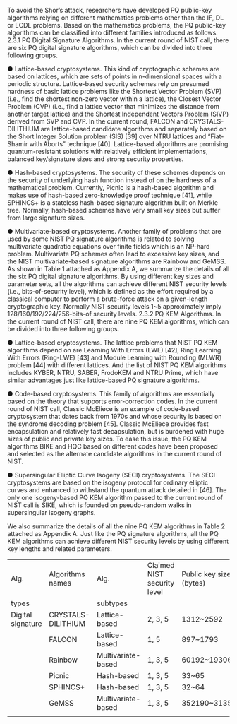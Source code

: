 To avoid the Shor’s attack, researchers have developed PQ public-key algorithms relying on different mathematics problems other than the IF, DL or ECDL problems. Based on the mathematics problems, the PQ public-key algorithms can be classified into different families introduced as follows.
2.3.1 PQ Digital Signature Algorithms. In the current round of NIST call, there are six PQ digital signature algorithms, which can be divided into three following groups.

●	Lattice-based cryptosystems. This kind of cryptographic schemes are based on lattices, which are sets of points in n-dimensional spaces with a periodic structure. Lattice-based security schemes rely on presumed hardness of basic lattice problems like the Shortest Vector Problem (SVP) (i.e., find the shortest non-zero vector within a lattice), the Closest Vector Problem (CVP) (i.e., find a lattice vector that minimizes the distance from another target lattice) and the Shortest Independent Vectors Problem (SIVP) derived from SVP and CVP. In the current round, FALCON and CRYSTALS-DILITHIUM are lattice-based candidate algorithms and separately based on the Short Integer Solution problem (SIS) [39] over NTRU lattices and “Fiat-Shamir with Aborts” technique [40]. Lattice-based algorithms are promising quantum-resistant solutions with relatively efficient implementations, balanced key/signature sizes and strong security properties.

●	Hash-based cryptosystems. The security of these schemes depends on the security of underlying hash function instead of on the hardness of a mathematical problem. Currently, Picnic is a hash-based algorithm and makes use of hash-based zero-knowledge proof technique [41], while SPHINCS+ is a stateless hash-based signature algorithm built on Merkle tree. Normally, hash-based schemes have very small key sizes but suffer from large signature sizes.

●	Multivariate-based cryptosystems. Another family of problems that are used by some NIST PQ signature algorithms is related to solving multivariate quadratic equations over finite fields which is an NP-hard problem. Multivariate PQ schemes often lead to excessive key sizes, and the NIST multivariate-based signature algorithms are Rainbow and GeMSS.
As shown in Table 1 attached as Appendix A, we summarize the details of all the six PQ digital signature algorithms. By using different key sizes and parameter sets, all the algorithms can achieve different NIST security levels (i.e., bits-of-security level), which is defined as the effort required by a classical computer to perform a brute-force attack on a given-length cryptographic key. Normally NIST security levels 1~5 approximately imply 128/160/192/224/256-bits-of security levels.
2.3.2 PQ KEM Algorithms. In the current round of NIST call, there are nine PQ KEM algorithms, which can be divided into three following groups.

●	Lattice-based cryptosystems. The lattice problems that NIST PQ KEM algorithms depend on are Learning With Errors (LWE) [42], Ring Learning With Errors (Ring-LWE) [43] and Module Learning with Rounding (MLWR) problem [44] with different lattices. And the list of NIST PQ KEM algorithms includes KYBER, NTRU, SABER, FrodoKEM and NTRU Prime, which have similar advantages just like lattice-based PQ signature algorithms.

●	Code-based cryptosystems. This family of algorithms are essentially based on the theory that supports error-correction codes. In the current round of NIST call, Classic McEliece is an example of code-based cryptosystem that dates back from 1970s and whose security is based on the syndrome decoding problem [45]. Classic McEliece provides fast encapsulation and relatively fast decapsulation, but is burdened with huge sizes of public and private key sizes. To ease this issue, the PQ KEM algorithms BIKE and HQC based on different codes have been proposed and selected as the alternate candidate algorithms in the current round of NIST.

●	Supersingular Elliptic Curve Isogeny (SECI) cryptosystems. The SECI cryptosystems are based on the isogeny protocol for ordinary elliptic curves and enhanced to withstand the quantum attack detailed in [46]. The only one isogeny-based PQ KEM algorithm passed to the current round of NIST call is SIKE, which is founded on pseudo-random walks in supersingular isogeny graphs.

We also summarize the details of all the nine PQ KEM algorithms in Table 2 attached as Appendix A. Just like the PQ signature algorithms, all the PQ KEM algorithms can achieve different NIST security levels by using different key lengths and related parameters.

<table>
   <tr>
      <td>Alg.</td>
      <td>Algorithms names</td>
      <td>Alg.</td>
      <td>Claimed NIST security level</td>
      <td>Public key size (bytes)</td>
      <td>Private key size (bytes)</td>
      <td>Signature</td>
   </tr>
   <tr>
      <td>types</td>
      <td></td>
      <td>subtypes</td>
      <td></td>
      <td></td>
      <td></td>
      <td>size (bytes)</td>
   </tr>
   <tr>
      <td>Digital signature</td>
      <td>CRYSTALS-DILITHIUM</td>
      <td>Lattice-based</td>
      <td>2, 3, 5</td>
      <td>1312~2592</td>
      <td>2528~4864</td>
      <td>2420~4595</td>
   </tr>
   <tr>
      <td></td>
      <td>FALCON</td>
      <td>Lattice-based</td>
      <td>1, 5</td>
      <td>897~1793</td>
      <td>1281~2305</td>
      <td>690~1330</td>
   </tr>
   <tr>
      <td></td>
      <td>Rainbow</td>
      <td>Multivariate-based</td>
      <td>1, 3, 5</td>
      <td>60192~1930600</td>
      <td>64~1408736</td>
      <td>66~212</td>
   </tr>
   <tr>
      <td></td>
      <td>Picnic</td>
      <td>Hash-based</td>
      <td>1, 3, 5</td>
      <td>33~65</td>
      <td>49~97</td>
      <td>34036~209510</td>
   </tr>
   <tr>
      <td></td>
      <td>SPHINCS+</td>
      <td>Hash-based</td>
      <td>1, 3, 5</td>
      <td>32~64</td>
      <td>64~128</td>
      <td>7856~49856</td>
   </tr>
   <tr>
      <td></td>
      <td>GeMSS</td>
      <td>Multivariate-based</td>
      <td>1, 3, 5</td>
      <td>352190~3135590</td>
      <td>128~256</td>
      <td>258~600</td>
   </tr>
   <tr>
      <td></td>
   </tr>
</table>



